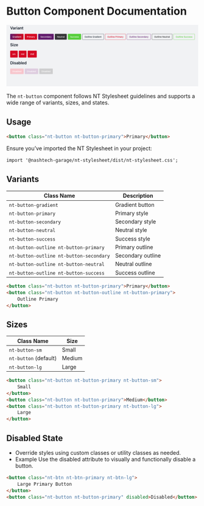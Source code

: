 # Button Component Documentation

![button preview](./button.png)

The `nt-button` component follows NT Stylesheet guidelines and supports a wide range of variants, sizes, and states.

## Usage

```html
<button class="nt-button nt-button-primary">Primary</button>
```

Ensure you’ve imported the NT Stylesheet in your project:

```html
import '@nashtech-garage/nt-stylesheet/dist/nt-stylesheet.css';
```

## Variants

| Class Name                              | Description       |
| --------------------------------------- | ----------------- |
| `nt-button-gradient`                    | Gradient button   |
| `nt-button-primary`                     | Primary style     |
| `nt-button-secondary`                   | Secondary style   |
| `nt-button-neutral`                     | Neutral style     |
| `nt-button-success`                     | Success style     |
| `nt-button-outline nt-button-primary`   | Primary outline   |
| `nt-button-outline nt-button-secondary` | Secondary outline |
| `nt-button-outline nt-button-neutral`   | Neutral outline   |
| `nt-button-outline nt-button-success`   | Success outline   |

```html
<button class="nt-button nt-button-primary">Primary</button>
<button class="nt-button nt-button-outline nt-button-primary">
    Outline Primary
</button>
```

## Sizes

| Class Name            | Size   |
| --------------------- | ------ |
| `nt-button-sm`        | Small  |
| `nt-button` (default) | Medium |
| `nt-button-lg`        | Large  |

```html
<button class="nt-button nt-button-primary nt-button-sm">
    Small
</button>
<button class="nt-button nt-button-primary">Medium</button>
<button class="nt-button nt-button-primary nt-button-lg">
    Large
</button>
```

## Disabled State

-   Override styles using custom classes or utility classes as needed.
-   Example
    Use the disabled attribute to visually and functionally disable a button.

```html
<button class="nt-btn nt-btn-primary nt-btn-lg">
    Large Primary Button
</button>
<button class="nt-button nt-button-primary" disabled>Disabled</button>
```
